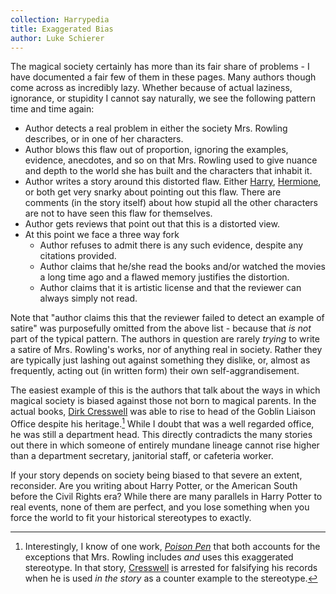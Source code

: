 ```yaml
---
collection: Harrypedia
title: Exaggerated Bias
author: Luke Schierer
---
```


The magical society certainly has more than its fair share of problems - I have documented a fair few of them in these pages. Many authors though come across as incredibly lazy. Whether because of actual laziness, ignorance, or stupidity I cannot say naturally, we see the following pattern time and time again:

- Author detects a real problem in either the society Mrs. Rowling describes, or in one of her characters.
- Author blows this flaw out of proportion, ignoring the examples, evidence, anecdotes, and so on that Mrs. Rowling used to give nuance and depth to the world she has built and the characters that inhabit it.
- Author writes a story around this distorted flaw. Either [Harry], [Hermione], or both get very snarky about pointing out this flaw. There are comments (in the story itself) about how stupid all the other characters are not to have seen this flaw for themselves.
- Author gets reviews that point out that this is a distorted view.
- At this point we face a three way fork
  - Author refuses to admit there is any such evidence, despite any citations provided.
  - Author claims that he/she read the books and/or watched the movies a long time ago and a flawed memory justifies the distortion.
  - Author claims that it is artistic license and that the reviewer can always simply not read.

Note that "author claims this that the reviewer failed to detect an example of satire" was purposefully omitted from the above list - because that _is not_ part of the typical pattern. The authors in question are rarely _trying_ to write a satire of Mrs. Rowling's works, nor of anything real in society. Rather they are typically just lashing out against something they dislike, or, almost as frequently, acting out (in written form) their own self-aggrandisement.

The easiest example of this is the authors that talk about the ways in which magical society is biased against those not born to magical parents. In the actual books, [Dirk Cresswell] was able to rise to head of the Goblin Liaison Office despite his heritage.[^240327-5] While I doubt that was a well regarded office, he was still a department head. This directly contradicts the many stories out there in which someone of entirely mundane lineage cannot rise higher than a department secretary, janitorial staff, or cafeteria worker.

If your story depends on society being biased to that severe an extent, reconsider. Are you writing about Harry Potter, or the American South before the Civil Rights era? While there are many parallels in Harry Potter to real events, none of them are perfect, and you lose something when you force the world to fit your historical stereotypes to exactly.

[Dirk Cresswell]: /Harrypedia/people/Cresswell/Dirk
[Harry]: </Harrypedia/people/Potter/Harry James>
[Hermione]: </Harrypedia/people/Granger/Hermione Jean>

[^240327-5]: Interestingly, I know of one work, _[Poison Pen](https://www.fanfiction.net/s/5554780/)_ that both accounts for the exceptions that Mrs. Rowling includes _and_ uses this exaggerated stereotype. In that story, [Cresswell] is arrested for falsifying his records when he is used _in the story_ as a counter example to the stereotype.

[Cresswell]: /Harrypedia/people/Cresswell/Dirk/
